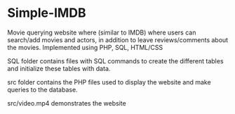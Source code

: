 # Simple-IMDB
Movie querying website where (similar to IMDB) where users can search/add movies and actors, in addition to leave reviews/comments about the movies. Implemented using PHP, SQL, HTML/CSS

SQL folder contains files with SQL commands to create the different tables and initialize these tables with data.

src folder contains the PHP files used to display the website and make queries to the database.

src/video.mp4 demonstrates the website
